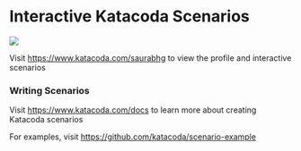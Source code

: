 # Interactive Katacoda Scenarios

[![](http://shields.katacoda.com/katacoda/saurabhg/count.svg)](https://www.katacoda.com/saurabhg "Get your profile on Katacoda.com")

Visit https://www.katacoda.com/saurabhg to view the profile and interactive scenarios

### Writing Scenarios
Visit https://www.katacoda.com/docs to learn more about creating Katacoda scenarios

For examples, visit https://github.com/katacoda/scenario-example
